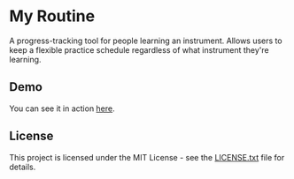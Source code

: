 # My Routine

A progress-tracking tool for people learning an instrument. Allows users to keep a flexible practice schedule regardless of what instrument they're learning.

## Demo

You can see it in action [here](http://myroutine.davidtimovski.com/).

## License

This project is licensed under the MIT License - see the [LICENSE.txt](LICENSE.txt) file for details.